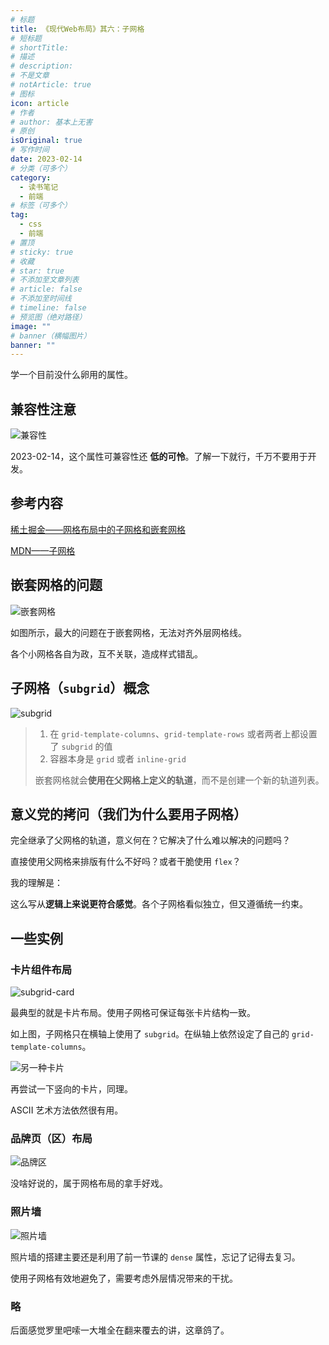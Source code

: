 ```yaml
---
# 标题
title: 《现代Web布局》其六：子网格
# 短标题
# shortTitle: 
# 描述
# description: 
# 不是文章
# notArticle: true
# 图标
icon: article
# 作者
# author: 基本上无害
# 原创
isOriginal: true
# 写作时间
date: 2023-02-14
# 分类（可多个）
category:
  - 读书笔记
  - 前端
# 标签（可多个）
tag:
  - css
  - 前端
# 置顶
# sticky: true
# 收藏
# star: true
# 不添加至文章列表
# article: false
# 不添加至时间线
# timeline: false
# 预览图（绝对路径）
image: ""
# banner（横幅图片）
banner: ""
---
```


学一个目前没什么卵用的属性。

<!-- more -->

## 兼容性注意

![兼容性](https://s2.loli.net/2023/02/14/21IoryRntdJjPTE.png)

2023-02-14，这个属性可兼容性还 **低的可怜**。了解一下就行，千万不要用于开发。

## 参考内容

[稀土掘金——网格布局中的子网格和嵌套网格](https://juejin.cn/book/7161370789680250917/section/7160657953932967967)

[MDN——子网格](https://developer.mozilla.org/en-US/docs/Web/CSS/CSS_Grid_Layout/Subgrid)

## 嵌套网格的问题

![嵌套网格](https://s2.loli.net/2023/02/14/JOCav6XcBYjH39n.png)

如图所示，最大的问题在于嵌套网格，无法对齐外层网格线。

各个小网格各自为政，互不关联，造成样式错乱。

## 子网格（`subgrid`）概念

![subgrid](https://s2.loli.net/2023/02/14/OkRpD3aCsTALg8d.png)

> 1. 在 `grid-template-columns`、`grid-template-rows` 或者两者上都设置了 `subgrid` 的值
> 2. 容器本身是 `grid` 或者 `inline-grid`
>
> 嵌套网格就会**使用在父网格上定义的轨道**，而不是创建一个新的轨道列表。

## 意义党的拷问（我们为什么要用子网格）

完全继承了父网格的轨道，意义何在？它解决了什么难以解决的问题吗？

直接使用父网格来排版有什么不好吗？或者干脆使用 `flex`？

我的理解是：

这么写从**逻辑上来说更符合感觉**。各个子网格看似独立，但又遵循统一约束。

## 一些实例

### 卡片组件布局

![subgrid-card](https://s2.loli.net/2023/02/14/2PeKMqwB879CbRJ.jpg)

最典型的就是卡片布局。使用子网格可保证每张卡片结构一致。

如上图，子网格只在横轴上使用了 `subgrid`。在纵轴上依然设定了自己的 `grid-template-columns`。

![另一种卡片](https://s2.loli.net/2023/02/14/1uGpMyFtfV72IqR.jpg)

再尝试一下竖向的卡片，同理。

ASCII 艺术方法依然很有用。

### 品牌页（区）布局

![品牌区](https://s2.loli.net/2023/02/15/UGcFd5EJA38xmrp.png)

没啥好说的，属于网格布局的拿手好戏。

### 照片墙

![照片墙](https://s2.loli.net/2023/02/15/AKVhi36EScXBHsq.png)

照片墙的搭建主要还是利用了前一节课的 `dense` 属性，忘记了记得去复习。

使用子网格有效地避免了，需要考虑外层情况带来的干扰。

### 略

后面感觉罗里吧嗦一大堆全在翻来覆去的讲，这章鸽了。
